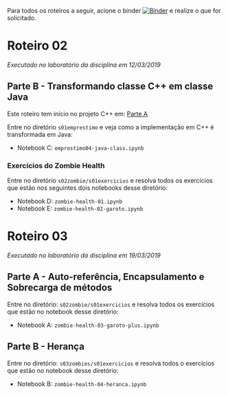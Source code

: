 Para todos os roteiros a seguir, acione o binder [![Binder](https://mybinder.org/badge_logo.svg)](https://mybinder.org/v2/gh/santanche/java2learn.git/master?urlpath=lab) e realize o que for solicitado.

# Roteiro 02

*Executado no laboratório da disciplina em 12/03/2019*

## Parte B - Transformando classe C++ em classe Java

Este roteiro tem início no projeto C++ em: [Parte A](https://github.com/santanche/c2learn/new/master/notebook/pt/c51oo/s01emprestimo)

Entre no diretório `s01emprestimo` e veja como a implementação em C++ é transformada em Java:
* Notebook C: `emprestimo04-java-class.ipynb`

### Exercícios do Zombie Health

Entre no diretório `s02zombie/s01exercicios` e resolva todos os exercícios que estão nos seguintes dois notebooks desse diretório:
  * Notebook D: `zombie-health-01.ipynb`
  * Notebook E: `zombie-health-02-garoto.ipynb`
 
# Roteiro 03
*Executado no laboratório da disciplina em 19/03/2019*

## Parte A - Auto-referência, Encapsulamento e Sobrecarga de métodos

Entre no diretório: `s02zombie/s01exercicios` e resolva todos os exercícios que estão no notebook desse diretório:
* Notebook A: `zombie-health-03-garoto-plus.ipynb`

## Parte B - Herança

Entre no diretório: `s03zombies/s01exercicios` e resolva todos o exercícios que estão no notebook desse diretório:
* Notebook B: `zombie-health-04-heranca.ipynb`
